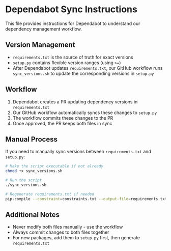 # Dependabot Sync Instructions

This file provides instructions for Dependabot to understand our dependency management workflow.

## Version Management

- `requirements.txt` is the source of truth for exact versions
- `setup.py` contains flexible version ranges (using `>=`)
- After Dependabot updates `requirements.txt`, our GitHub workflow runs `sync_versions.sh`
  to update the corresponding versions in `setup.py`

## Workflow

1. Dependabot creates a PR updating dependency versions in `requirements.txt`
2. Our GitHub workflow automatically syncs these changes to `setup.py`
3. The workflow commits these changes to the PR
4. Once approved, the PR keeps both files in sync

## Manual Process

If you need to manually sync versions between `requirements.txt` and `setup.py`:

```bash
# Make the script executable if not already
chmod +x sync_versions.sh

# Run the script
./sync_versions.sh

# Regenerate requirements.txt if needed
pip-compile --constraint=constraints.txt --output-file=requirements.txt
```

## Additional Notes

- Never modify both files manually - use the workflow
- Always commit changes to both files together
- For new packages, add them to `setup.py` first, then generate `requirements.txt`
